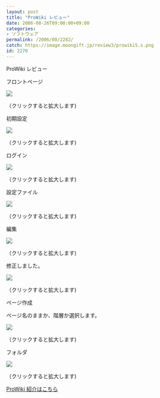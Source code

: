 ```yaml
---
layout: post
title: "ProWiki レビュー"
date: 2006-08-26T09:00:00+09:00
categories:
- ソフトウェア
permalink: /2006/08/2282/
catch: https://image.moongift.jp/review3/prowiki5.s.png
id: 2270
---
```

ProWiki レビュー  
<!--more-->

フロントページ

  

[![](https://image.moongift.jp/review3/prowiki1.s.png)](https://image.moongift.jp/review3/prowiki1.png)  
  
（クリックすると拡大します)

  

初期設定

  

[![](https://image.moongift.jp/review3/prowiki2.s.png)](https://image.moongift.jp/review3/prowiki2.png)  
  
（クリックすると拡大します)

  

ログイン

  

[![](https://image.moongift.jp/review3/prowiki3.s.png)](https://image.moongift.jp/review3/prowiki3.png)  
  
（クリックすると拡大します)

  

設定ファイル

  

[![](https://image.moongift.jp/review3/prowiki4.s.png)](https://image.moongift.jp/review3/prowiki4.png)  
  
（クリックすると拡大します)

  

編集

  

[![](https://image.moongift.jp/review3/prowiki5.s.png)](https://image.moongift.jp/review3/prowiki5.png)  
  
（クリックすると拡大します)

  

修正しました。

  

[![](https://image.moongift.jp/review3/prowiki6.s.png)](https://image.moongift.jp/review3/prowiki6.png)  
  
（クリックすると拡大します)

  

ページ作成

  

ページ名のままか、階層か選択します。

  

[![](https://image.moongift.jp/review3/prowiki7.s.png)](https://image.moongift.jp/review3/prowiki7.png)  
  
（クリックすると拡大します)

  

フォルダ

  

[![](https://image.moongift.jp/review3/prowiki8.s.png)](https://image.moongift.jp/review3/prowiki8.png)  
  
（クリックすると拡大します)

  

[ProWiki 紹介はこちら](http://oss.moongift.jp/intro/i-2278.html)

